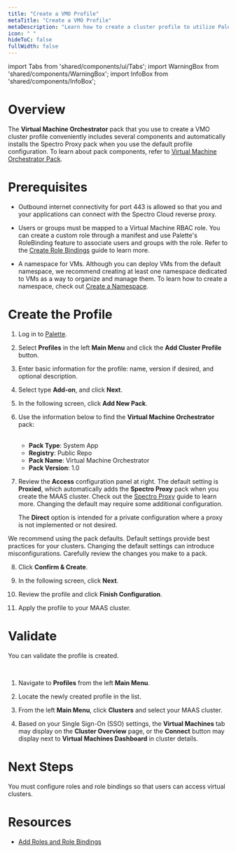 ```yaml
---
title: "Create a VMO Profile"
metaTitle: "Create a VMO Profile"
metaDescription: "Learn how to create a cluster profile to utilize Palette Virtual Machine Orchestrator capabilities."
icon: " "
hideToC: false
fullWidth: false
---
```


import Tabs from 'shared/components/ui/Tabs';
import WarningBox from 'shared/components/WarningBox';
import InfoBox from 'shared/components/InfoBox';


# Overview

The **Virtual Machine Orchestrator** pack that you use to create a VMO cluster profile conveniently includes several components and automatically installs the Spectro Proxy pack when you use the default profile configuration. To learn about pack components, refer to [Virtual Machine Orchestrator Pack](/vm-management/vm-packs-profiles).


# Prerequisites

- Outbound internet connectivity for port 443 is allowed so that you and your applications can connect with the Spectro Cloud reverse proxy.


- Users or groups must be mapped to a Virtual Machine RBAC role. You can create a custom role through a manifest and use Palette's RoleBinding feature to associate users and groups with the role. Refer to the [Create Role Bindings](/clusters/cluster-management/cluster-rbac#createrolebindings) guide to learn more.


- A namespace for VMs. Although you can deploy VMs from the default namespace, we recommend creating at least one namespace dedicated to VMs as a way to organize and manage them. To learn how to create a namespace, check out [Create a Namespace](/clusters/cluster-management/namespace-management#createanamespace). 


# Create the Profile

1. Log in to [Palette](https://console.spectrocloud.com).


2. Select **Profiles** in the left **Main Menu** and click the **Add Cluster Profile** button.


3. Enter basic information for the profile: name, version if desired, and optional description.


4. Select type **Add-on**, and click **Next**.


5. In the following screen, click **Add New Pack**. 


6. Use the information below to find the **Virtual Machine Orchestrator** pack:

    <br />
    
    - **Pack Type**: System App
    - **Registry**: Public Repo
    - **Pack Name**: Virtual Machine Orchestrator
    - **Pack Version**: 1.0


7. Review the **Access** configuration panel at right. The default setting is **Proxied**, which automatically adds the **Spectro Proxy** pack when you create the MAAS cluster. Check out the [Spectro Proxy](/integrations/frp) guide to learn more. Changing the default may require some additional configuration. 

    The **Direct** option is intended for a private configuration where a proxy is not implemented or not desired.


<WarningBox>

We recommend using the pack defaults. Default settings provide best practices for your clusters. Changing the default settings can introduce misconfigurations. Carefully review the changes you make to a pack. 

</WarningBox> 

8. Click **Confirm & Create**. 


9. In the following screen, click **Next**. 


10. Review the profile and click **Finish Configuration**.


11. Apply the profile to your MAAS cluster.


<!-- IDP options are as follows:

<br />

- **Palette**: This setting makes Palette the IDP, so any user with a Palette account in the tenant and the proper permissions to view and access the project's resources can log into the Kubernetes dashboard.


- **Inherit from Tenant**: This setting requires you to configure OpenID Connect (OIDC) in **Tenant Settings**. In Tenant Admin scope, navigate to **Tenant Settings** > **SSO**, choose **OIDC**, and provide your third-party IDP details. For more information, check out the [SSO Setup](/user-management/saml-sso) guide.


- **Specified on Kubernetes layer**: This setting requires you to configure OIDC manually in the Kubernetes pack. Refer to [Use RBAC With OIDC](/clusters/cluster-management/cluster-rbac/#userbacwithoidc) for more information. -->

# Validate

You can validate the profile is created. 

<br />

1. Navigate to **Profiles** from the left **Main Menu**. 


2. Locate the newly created profile in the list.


3. From the left **Main Menu**, click **Clusters** and select your MAAS cluster.


4. Based on your Single Sign-On (SSO) settings, the **Virtual Machines** tab may display on the **Cluster Overview** page, or the **Connect** button may display next to **Virtual Machines Dashboard** in cluster details.


# Next Steps

You must configure roles and role bindings so that users can access virtual clusters.


# Resources

- [Add Roles and Role Bindings](/vm-management/vm-packs-profiles/add-roles-and-role-bindings)
